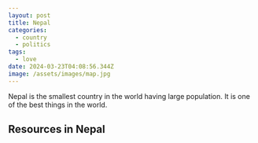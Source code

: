 ```yaml
---
layout: post
title: Nepal
categories:
  - country
  - politics
tags:
  - love
date: 2024-03-23T04:08:56.344Z
image: /assets/images/map.jpg
---
```

Nepal is the smallest country in the world having large  population. It is one of the best things in the world.

## Resources in Nepal
